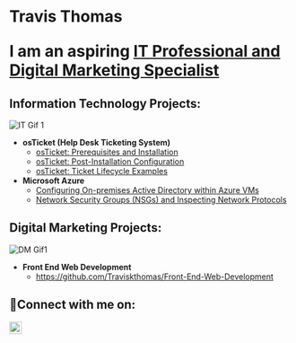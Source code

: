 <h1>Travis Thomas 

  I am an aspiring <a href="https://linkedin.com/in/traviskthomas33">IT Professional and Digital Marketing Specialist</a></h1>

<h2>Information Technology Projects:</h2> 

![IT Gif 1](https://github.com/Traviskthomas/Traviskthomas/assets/166442537/2cb3123b-bf82-4eba-a6a8-5cfa008babe2)




- <b>osTicket (Help Desk Ticketing System)</b>
  - [osTicket: Prerequisites and Installation](https://github.com/traviskthomas/osticket-prereqs)
  - [osTicket: Post-Installation Configuration](https://github.com/traviskthomas/post-install-config)
  - [osTicket: Ticket Lifecycle Examples](https://github.com/traviskthomas/ticket-lifecycle)
- <b>Microsoft Azure</b>
  - [Configuring On-premises Active Directory within Azure VMs](https://github.com/traviskthomas/configure-ad)
  - [Network Security Groups (NSGs) and Inspecting Network Protocols](https://github.com/traviskthomas/azure-network-protocols)


<h2>Digital Marketing Projects:</h2>

![DM Gif1](https://github.com/Traviskthomas/Traviskthomas/assets/166442537/9b2c6325-5cb6-4e1c-88d6-41baf2baf10e)




- <b>Front End Web Development</b>
  - https://github.com/Traviskthomas/Front-End-Web-Development

<h2>🤳Connect with me on:</h2>

[<img align="left" alt="Josh | LinkedIn" width="22px" src="https://cdn.jsdelivr.net/npm/simple-icons@v3/icons/linkedin.svg" />][linkedin]

[linkedin]: https://linkedin.com/in/traviskthomas33
